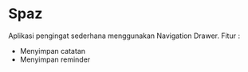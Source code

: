 # Spaz

Aplikasi pengingat sederhana menggunakan Navigation Drawer.
Fitur :
- Menyimpan catatan
- Menyimpan reminder

